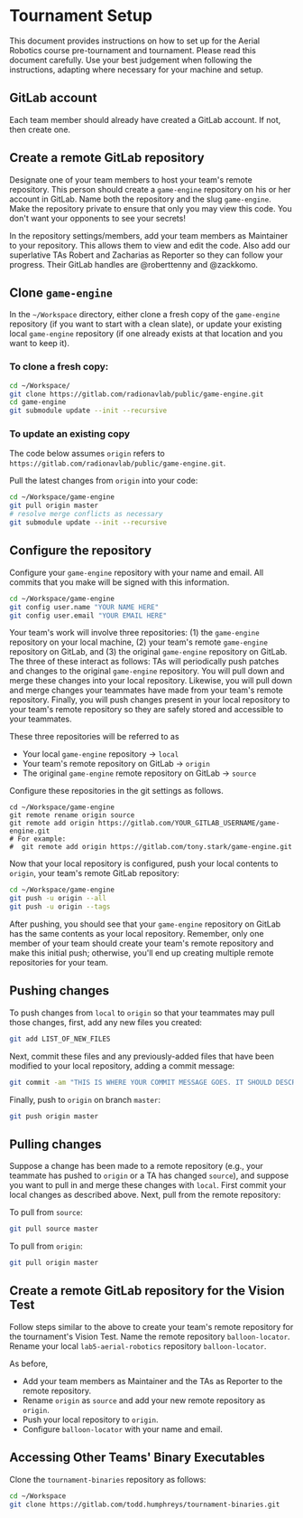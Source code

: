 # Tournament Setup

This document provides instructions on how to set up for the Aerial Robotics
course pre-tournament and tournament. Please read this document carefully. Use
your best judgement when following the instructions, adapting where necessary
for your machine and setup.

## GitLab account
Each team member should already have created a GitLab account.  If not, then create one.

## Create a remote GitLab repository
Designate one of your team members to host your team's remote repository. This
person should create a `game-engine` repository on his or her account in
GitLab. Name both the repository and the slug `game-engine`. Make the
repository private to ensure that only you may view this code. You don't want
your opponents to see your secrets!

In the repository settings/members, add your team members as Maintainer to
your repository. This allows them to view and edit the code. Also add our
superlative TAs Robert and Zacharias as Reporter so they can follow your
progress. Their GitLab handles are @roberttenny and @zackkomo.

## Clone `game-engine`
In the `~/Workspace` directory, either clone a fresh copy of the
`game-engine` repository (if you want to start with a clean slate), or
update your existing local `game-engine` repository (if one already exists at
that location and you want to keep it).

### To clone a fresh copy:
```bash
cd ~/Workspace/
git clone https://gitlab.com/radionavlab/public/game-engine.git
cd game-engine
git submodule update --init --recursive
```

### To update an existing copy
The code below assumes `origin` refers to
`https://gitlab.com/radionavlab/public/game-engine.git`.

Pull the latest changes from `origin` into your code:
```bash
cd ~/Workspace/game-engine
git pull origin master
# resolve merge conflicts as necessary
git submodule update --init --recursive
```

## Configure the repository
Configure your `game-engine` repository with your name and email. All commits
that you make will be signed with this information.

```bash
cd ~/Workspace/game-engine
git config user.name "YOUR NAME HERE"
git config user.email "YOUR EMAIL HERE"
```

Your team's work will involve three repositories: (1) the `game-engine`
repository on your local machine, (2) your team's remote `game-engine`
repository on GitLab, and (3) the original `game-engine` repository on
GitLab. The three of these interact as follows: TAs will periodically push
patches and changes to the original `game-engine` repository. You will
pull down and merge these changes into your local repository.  Likewise, you
will pull down and merge changes your teammates have made from your team's
remote repository.  Finally, you will push changes present in your local
repository to your team's remote repository so they are safely stored and
accessible to your teammates.

These three repositories will be referred to as
- Your local `game-engine` repository -> `local`
- Your team's remote repository on GitLab -> `origin`
- The original `game-engine` remote repository on GitLab -> `source`

Configure these repositories in the git settings as follows. 
```
cd ~/Workspace/game-engine
git remote rename origin source
git remote add origin https://gitlab.com/YOUR_GITLAB_USERNAME/game-engine.git
# For example:
#  git remote add origin https://gitlab.com/tony.stark/game-engine.git
```

Now that your local repository is configured, push your local contents to
`origin`, your team's remote GitLab repository:
```bash
cd ~/Workspace/game-engine
git push -u origin --all
git push -u origin --tags
```

After pushing, you should see that your `game-engine` repository on GitLab has
the same contents as your local repository.  Remember, only one member of your
team should create your team's remote repository and make this initial push;
otherwise, you'll end up creating multiple remote repositories for your team.

## Pushing changes

To push changes from `local` to `origin` so that your teammates may pull those
changes, first, add any new files you created:
```bash
git add LIST_OF_NEW_FILES
```

Next, commit these files and any previously-added files that have been
modified to your local repository, adding a commit message:
```bash
git commit -am "THIS IS WHERE YOUR COMMIT MESSAGE GOES. IT SHOULD DESCRIBE WHAT YOU CHANGED."
```

Finally, push to `origin` on branch `master`:
```bash
git push origin master
```

## Pulling changes
Suppose a change has been made to a remote repository (e.g., your teammate has
pushed to `origin` or a TA has changed `source`), and suppose you want to pull
in and merge these changes with `local`. First commit your local changes as
described above.  Next, pull from the remote repository:

To pull from `source`:
```bash
git pull source master
```

To pull from `origin`:
```bash
git pull origin master
```

## Create a remote GitLab repository for the Vision Test
Follow steps similar to the above to create your team's remote repository for
the tournament's Vision Test.  Name the remote repository `balloon-locator`.
Rename your local `lab5-aerial-robotics` repository `balloon-locator`.

As before,
- Add your team members as Maintainer and the TAs as Reporter to the remote repository.
- Rename `origin` as `source` and add your new remote repository as `origin`.
- Push your local repository to `origin`.
- Configure `balloon-locator` with your name and email.

## Accessing Other Teams' Binary Executables
Clone the `tournament-binaries` repository as follows:
```bash
cd ~/Workspace
git clone https://gitlab.com/todd.humphreys/tournament-binaries.git
```
